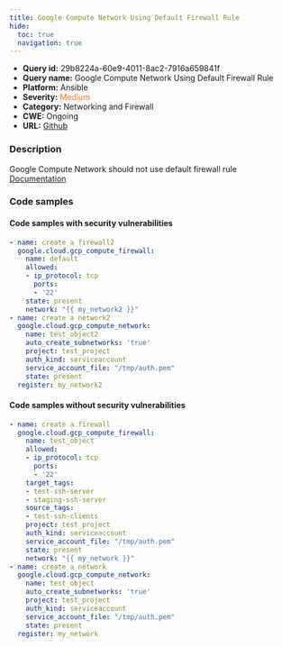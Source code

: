 ```yaml
---
title: Google Compute Network Using Default Firewall Rule
hide:
  toc: true
  navigation: true
---
```


<style>
  .highlight .hll {
    background-color: #ff171742;
  }
  .md-content {
    max-width: 1100px;
    margin: 0 auto;
  }
</style>

-   **Query id:** 29b8224a-60e9-4011-8ac2-7916a659841f
-   **Query name:** Google Compute Network Using Default Firewall Rule
-   **Platform:** Ansible
-   **Severity:** <span style="color:#ff7213">Medium</span>
-   **Category:** Networking and Firewall
-   **CWE:** Ongoing
-   **URL:** [Github](https://github.com/Checkmarx/kics/tree/master/assets/queries/ansible/gcp/google_compute_network_using_default_firewall_rule)

### Description
Google Compute Network should not use default firewall rule<br>
[Documentation](https://docs.ansible.com/ansible/latest/collections/google/cloud/gcp_compute_firewall_module.html#parameter-name)

### Code samples
#### Code samples with security vulnerabilities
```yaml title="Positive test num. 1 - yaml file" hl_lines="11"
- name: create a firewall2
  google.cloud.gcp_compute_firewall:
    name: default
    allowed:
    - ip_protocol: tcp
      ports:
      - '22'
    state: present
    network: "{{ my_network2 }}"
- name: create a network2
  google.cloud.gcp_compute_network:
    name: test_object2
    auto_create_subnetworks: 'true'
    project: test_project
    auth_kind: serviceaccount
    service_account_file: "/tmp/auth.pem"
    state: present
  register: my_network2

```


#### Code samples without security vulnerabilities
```yaml title="Negative test num. 1 - yaml file"
- name: create a firewall
  google.cloud.gcp_compute_firewall:
    name: test_object
    allowed:
    - ip_protocol: tcp
      ports:
      - '22'
    target_tags:
    - test-ssh-server
    - staging-ssh-server
    source_tags:
    - test-ssh-clients
    project: test_project
    auth_kind: serviceaccount
    service_account_file: "/tmp/auth.pem"
    state: present
    network: "{{ my_network }}"
- name: create a network
  google.cloud.gcp_compute_network:
    name: test_object
    auto_create_subnetworks: 'true'
    project: test_project
    auth_kind: serviceaccount
    service_account_file: "/tmp/auth.pem"
    state: present
  register: my_network

```
